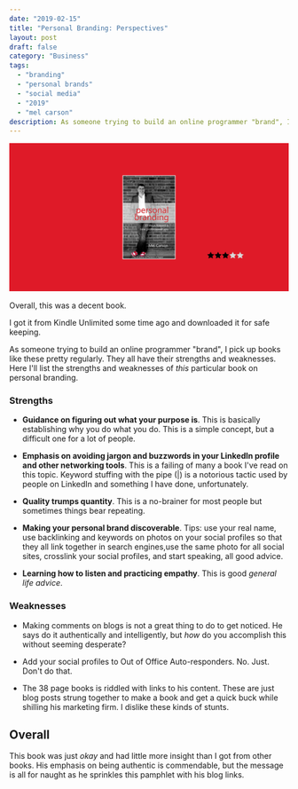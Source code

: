 ```yaml
---
date: "2019-02-15"
title: "Personal Branding: Perspectives"
layout: post
draft: false
category: "Business"
tags:
  - "branding"
  - "personal brands"
  - "social media"
  - "2019"
  - "mel carson"
description: As someone trying to build an online programmer "brand", I pick up books like these pretty regularly. They all have their strengths and weaknesses. Here I'll list the strengths and weaknesses of this particular book on personal branding.
---
```


![](./1.png)

Overall, this was a decent book.

I got it from Kindle Unlimited some time ago and downloaded it for safe keeping.

As someone trying to build an online programmer "brand", I pick up books like these pretty regularly. They all have their strengths and weaknesses. Here I'll list the strengths and weaknesses of *this* particular book on personal branding.

### Strengths

- **Guidance on figuring out what your purpose is**. This is basically establishing why you do what you do. This is a simple concept, but a difficult one for a lot of people.

- **Emphasis on avoiding jargon and buzzwords in your LinkedIn profile and other networking tools**. This is a failing of many a book I've read on this topic. Keyword stuffing with the pipe (|) is a notorious tactic used by people on LinkedIn and something I have done, unfortunately.

- **Quality trumps quantity**. This is a no-brainer for most people but sometimes things bear repeating.

- **Making your personal brand discoverable**. Tips: use your real name, use backlinking and keywords on photos on your social profiles so that they all link together in search engines,use the same photo for all social sites, crosslink your social profiles, and start speaking, all good advice.

- **Learning how to listen and practicing empathy**. This is good *general life advice*.

### Weaknesses

- Making comments on blogs is not a great thing to do to get noticed. He says do it authentically and intelligently, but *how* do you accomplish this without seeming desperate?

- Add your social profiles to Out of Office Auto-responders. No. Just. Don't do that.

- The 38 page books is riddled with links to his content. These are just blog posts strung together to make a book and get a quick buck while shilling his marketing firm. I dislike these kinds of stunts.

## Overall

This book was just *okay* and had little more insight than I got from other books. His emphasis on being authentic is commendable, but the message is all for naught as he sprinkles this pamphlet with his blog links.